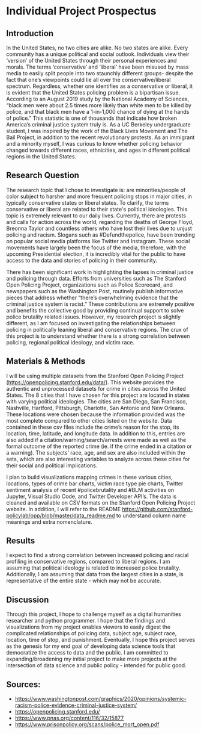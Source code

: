 # Individual Project Prospectus

## Introduction
In the United States, no two cities are alike. No two states are alike. Every community has a unique political and social outlook. Individuals view their ‘version’ of the United States through their personal experiences and morals. The terms ‘conservative’ and ‘liberal’ have been misused by mass media to easily split people into two staunchly different groups- despite the fact that one’s viewpoints could lie all over the conservative/liberal spectrum. Regardless, whether one identifies as a conservative or liberal, it is evident that the United States policing problem is a bipartisan issue. According to an August 2019 study by the National Academy of Sciences, “black men were about 2.5 times more likely than white men to be killed by police, and that black men have a 1-in-1,000 chance of dying at the hands of police.” This statistic is one of thousands that indicate how broken America’s criminal justice system truly is. As a UC Berkeley undergraduate student, I was inspired by the work of the Black Lives Movement and The Bail Project, in addition to the recent revolutionary protests. As an immigrant and a minority myself, I was curious to know whether policing behavior changed towards different races, ethnicities, and ages in different political regions in the United States.     

## Research Question
The research topic that I chose to investigate is: are minorities/people of color subject to harsher and more frequent policing stops in major cities, in typically conservative states or liberal states. To clarify, the terms conservative or liberal are related to their state's political ideologies. This topic is extremely relevant to our daily lives. Currently, there are protests and calls for action across the world, regarding the deaths of George Floyd, Breonna Taylor and countless others who have lost their lives due to unjust policing and racism. Slogans such as #Defundthepolice, have been trending on popular social media platforms like Twitter and Instagram. These social movements have largely been the focus of the media, therefore, with the upcoming Presidential election, it is incredibly vital for the public to have access to the data and stories of policing in their community. 

There has been significant work in highlighting the lapses in criminal justice and policing through data. Efforts from universities such as The Stanford Open Policing Project, organizations such as Police Scorecard, and newspapers such as the Washington Post, routinely publish informative pieces that address whether “there’s overwhelming evidence that the criminal justice system is racist.” These contributions are extremely positive and benefits the collective good by providing continual support to solve police brutality related issues. However, my research project is slightly different, as I am focused on investigating the relationships between policing in politically leaning liberal and conservative regions. The crux of this project is to understand whether there is a strong correlation between policing, regional political ideology, and victim race.  

## Materials & Methods
I will be using multiple datasets from the Stanford Open Policing Project (https://openpolicing.stanford.edu/data/). This website provides the authentic and unprocessed datasets for crime in cities across the United States. The 8 cities that I have chosen for this project are located in states with varying political ideologies. The cities are San Diego, San Francisco, Nashville, Hartford, Pittsburgh, Charlotte, San Antonio and New Orleans. These locations were chosen because the information provided was the most complete compared to other cities listed on the website. Data contained in these csv files include the crime’s reason for the stop, its location, time, latitude, and longitude data. In addition to this, entries are also added if a citation/warning/search/arrests were made as well as the formal outcome of the reported crime (ie. if the crime ended in a citation or a warning). The subjects’ race, age, and sex are also included within the sets, which are also interesting variables to analyze across these cities for their social and political implications.

I plan to build visualizations mapping crimes in these various cities, locations, types of crime bar charts, victim race type pie charts, Twitter sentiment analysis of recent #policebrutality and #BLM activities on Jupyter, Visual Studio Code, and Twitter Developer API’s. The data is cleaned and available on CSV formats on the  Stanford Open Policing Project website. In addition, I will refer to the README https://github.com/stanford-policylab/opp/blob/master/data_readme.md to understand column name meanings and extra nomenclature.  

## Results
I expect to find a strong correlation between increased policing and racial profiling in conservative regions, compared to liberal regions. I am assuming that political ideology is related to increased police brutality. Additionally, I am assuming that data from the largest cities in a state, is representative of the entire state - which may not be accurate. 

## Discussion
Through this project, I hope to challenge myself as a digital humanities researcher and python programmer. I hope that the findings and visualizations from my project enables viewers to easily digest the complicated relationships of policing data, subject age, subject race, location, time of stop, and punishment. Eventually, I hope this project serves as the genesis for my end goal of developing data science tools that democratize the access to data and the public. I am committed to expanding/broadening my initial project to make more projects at the intersection of data science and public policy - intended for public good.  
 
 
 
 
## Sources: 

- https://www.washingtonpost.com/graphics/2020/opinions/systemic-racism-police-evidence-criminal-justice-system/
- https://openpolicing.stanford.edu/
- https://www.pnas.org/content/116/32/15877
- https://www.prisonpolicy.org/scans/police_mort_open.pdf
 
 
 
 
 
 
 
 
 
 


